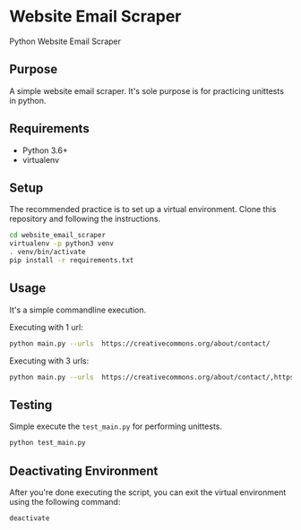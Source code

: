 # Website Email Scraper
Python Website Email Scraper

## Purpose
A simple website email scraper. It's sole purpose is for practicing unittests in python.

## Requirements

- Python 3.6+
- virtualenv

## Setup

The recommended practice is to set up a virtual environment. Clone this repository and following the instructions.

```bash
cd website_email_scraper
virtualenv -p python3 venv
. venv/bin/activate
pip install -r requirements.txt
```

## Usage

It's a simple commandline execution.

Executing with 1 url:
```bash
python main.py --urls  https://creativecommons.org/about/contact/
```

Executing with 3 urls:
```bash
python main.py --urls  https://creativecommons.org/about/contact/,https://www.google.com/,https://www.msn.com/
```

## Testing

Simple execute the `test_main.py` for performing unittests.

```bash
python test_main.py
```

## Deactivating Environment

After you're done executing the script, you can exit the virtual environment using the following command:

```bash
deactivate
```